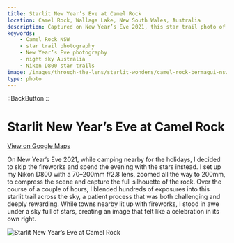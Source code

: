 ```yaml
---
title: Starlit New Year’s Eve at Camel Rock
location: Camel Rock, Wallaga Lake, New South Wales, Australia
description: Captured on New Year’s Eve 2021, this star trail photo of Camel Rock, NSW, blends hundreds of exposures into a magical night sky above the coast.
keywords:
    - Camel Rock NSW
    - star trail photography
    - New Year’s Eve photography
    - night sky Australia
    - Nikon D800 star trails
image: /images/through-the-lens/starlit-wonders/camel-rock-bermagui-nsw.jpg
type: photo
---
```


::BackButton
::

# Starlit New Year’s Eve at Camel Rock

<a href="https://www.google.com/maps/search/?api=1&query=Camel+Rock,+Wallaga+Lake,+New+South+Wales,+Australia" target="_blank" rel="noopener noreferrer">View on Google Maps</a>

On New Year’s Eve 2021, while camping nearby for the holidays, I decided to skip the fireworks and spend the evening with the stars instead. I set up my Nikon D800 with a 70–200mm f/2.8 lens, zoomed all the way to 200mm, to compress the scene and capture the full silhouette of the rock. Over the course of a couple of hours, I blended hundreds of exposures into this starlit trail across the sky, a patient process that was both challenging and deeply rewarding. While towns nearby lit up with fireworks, I stood in awe under a sky full of stars, creating an image that felt like a celebration in its own right.

![Starlit New Year’s Eve at Camel Rock](/images/through-the-lens/starlit-wonders/camel-rock-bermagui-nsw.jpg)

<div class="mb-8"></div>
